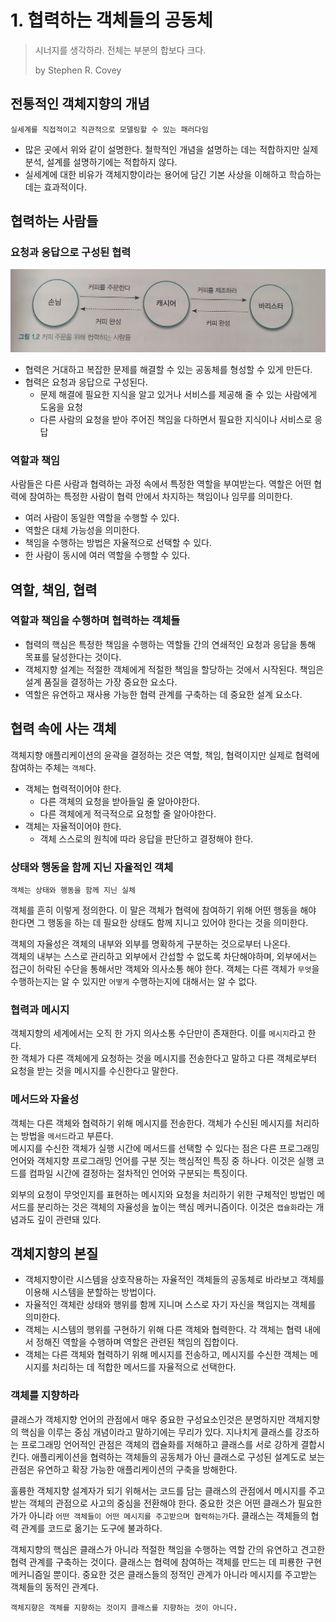 # 1. 협력하는 객체들의 공동체

> 시너지를 생각하라. 전체는 부분의 합보다 크다.
>
> by Stephen R. Covey

## 전통적인 객체지향의 개념

`실세계를 직접적이고 직관적으로 모델링할 수 있는 패러다임`

* 많은 곳에서 위와 같이 설명한다. 철학적인 개념을 설명하는 데는 적합하지만 실제 분석, 설계를 설명하기에는 적합하지 않다.
* 실세계에 대한 비유가 객체지향이라는 용어에 담긴 기본 사상을 이해하고 학습하는 데는 효과적이다.

## 협력하는 사람들

### 요청과 응답으로 구성된 협력

![](../../.gitbook/assets/20200628_105919.jpg)

* 협력은 거대하고 복잡한 문제를 해결할 수 있는 공동체를 형성할 수 있게 만든다.
* 협력은 요청과 응답으로 구성된다.
  * 문제 해결에 필요한 지식을 알고 있거나 서비스를 제공해 줄 수 있는 사람에게 도움을 요청
  * 다른 사람의 요청을 받아 주어진 책임을 다하면서 필요한 지식이나 서비스로 응답

### 역할과 책임

사람들은 다른 사람과 협력하는 과정 속에서 특정한 역할을 부여받는다. 역할은 어떤 협력에 참여하는 특정한 사람이 협력 안에서 차지하는 책임이나 임무를 의미한다.

* 여러 사람이 동일한 역할을 수행할 수 있다.
* 역할은 대체 가능성을 의미한다.
* 책임을 수행하는 방법은 자율적으로 선택할 수 있다.
* 한 사람이 동시에 여러 역할을 수행할 수 있다.

## 역할, 책임, 협력

### 역할과 책임을 수행하며 협력하는 객체들

* 협력의 핵심은 특정한 책임을 수행하는 역할들 간의 연쇄적인 요청과 응답을 통해 목표를 달성한다는 것이다.
* 객체지향 설계는 적절한 객체에게 적절한 책임을 할당하는 것에서 시작된다. 책임은 설계 품질을 결정하는 가장 중요한 요소다.
* 역할은 유연하고 재사용 가능한 협력 관계를 구축하는 데 중요한 설계 요소다.

## 협력 속에 사는 객체

객체지향 애플리케이션의 윤곽을 결정하는 것은 역할, 책임, 협력이지만 실제로 협력에 참여하는 주체는 `객체`다.

* 객체는 협력적이어야 한다.
  * 다른 객체의 요청을 받아들일 줄 알아야한다.
  * 다른 객체에게 적극적으로 요청할 줄 알아야한다.
* 객체는 자율적이어야 한다.
  * 객체 스스로의 원칙에 따라 응답을 판단하고 결정해야 한다.

### 상태와 행동을 함께 지닌 자율적인 객체

`객체는 상태와 행동을 함께 지닌 실체`

객체를 흔히 이렇게 정의한다. 이 말은 객체가 협력에 참여하기 위해 어떤 행동을 해야 한다면 그 행동을 하는 데 필요한 상태도 함께 지니고 있어야 한다는 것을 의미한다.

객체의 자율성은 객체의 내부와 외부를 명확하게 구분하는 것으로부터 나온다.  
객체의 내부는 스스로 관리하고 외부에서 간섭할 수 없도록 차단해야하며, 외부에서는 접근이 허락된 수단을 통해서만 객체와 의사소통 해야 한다. 객체는 다른 객체가 `무엇`을 수행하는지는 알 수 있지만 `어떻게` 수행하는지에 대해서는 알 수 없다.

### 협력과 메시지

객체지향의 세계에서는 오직 한 가지 의사소통 수단만이 존재한다. 이를 `메시지`라고 한다.  
한 객체가 다른 객체에게 요청하는 것을 메시지를 전송한다고 말하고 다른 객체로부터 요청을 받는 것을 메시지를 수신한다고 말한다.

### 메서드와 자율성

객체는 다른 객체와 협력하기 위해 메시지를 전송한다. 객체가 수신된 메시지를 처리하는 방법을 `메서드`라고 부른다.  
메시지를 수신한 객체가 실행 시간에 메서드를 선택할 수 있다는 점은 다른 프로그래밍 언어와 객체지향 프로그래밍 언어를 구분 짓는 핵심적인 특징 중 하나다. 이것은 실행 코드를 컴파일 시간에 결정하는 절차적인 언어와 구분되는 특징이다.

외부의 요청이 무엇인지를 표현하는 메시지와 요청을 처리하기 위한 구체적인 방법인 메서드를 분리하는 것은 객체의 자율성을 높이는 핵심 메커니즘이다. 이것은 `캡슐화`라는 개념과도 깊이 관련돼 있다.

## 객체지향의 본질

* 객체지향이란 시스템을 상호작용하는 자율적인 객체들의 공동체로 바라보고 객체를 이용해 시스템을 분할하는 방법이다.
* 자율적인 객체란 상태와 행위를 함께 지니며 스스로 자기 자신을 책임지는 객체를 의미한다.
* 객체는 시스템의 행위를 구현하기 위해 다른 객체와 협력한다. 각 객체는 협력 내에서 정해진 역할을 수행하며 역할은 관련된 책임의 집합이다.
* 객체는 다른 객체와 협력하기 위해 메시지를 전송하고, 메시지를 수신한 객체는 메시지를 처리하는 데 적합한 메서드를 자율적으로 선택한다.

### 객체를 지향하라

클래스가 객체지향 언어의 관점에서 매우 중요한 구성요소인것은 분명하지만 객체지향의 핵심을 이루는 중심 개념이라고 말하기에는 무리가 있다. 지나치게 클래스를 강조하는 프로그래밍 언어적인 관점은 객체의 캡슐화를 저해하고 클래스를 서로 강하게 결합시킨다. 애플리케이션을 협력하는 객체들의 공동체가 아닌 클래스로 구성된 설계도로 보는 관점은 유연하고 확장 가능한 애플리케이션의 구축을 방해한다.

훌륭한 객체지향 설계자가 되기 위해서는 코드를 담는 클래스의 관점에서 메시지를 주고받는 객체의 관점으로 사고의 중심을 전환해야 한다. 중요한 것은 어떤 클래스가 필요한가가 아니라 `어떤 객체들이 어떤 메시지를 주고받으며 협력하는가`다. 클래스는 객체들의 협력 관계를 코드로 옮기는 도구에 불과하다.

객체지향의 핵심은 클래스가 아니라 적절한 책임을 수행하는 역할 간의 유연하고 견고한 협력 관계를 구축하는 것이다. 클래스는 협력에 참여하는 객체를 만드는 데 피룡한 구현 메커니즘일 뿐이다. 중요한 것은 클래스들의 정적인 관계가 아니라 메시지를 주고받는 객체들의 동적인 관계다.

`객체지향은 객체를 지향하는 것이지 클래스를 지향하는 것이 아니다.`

